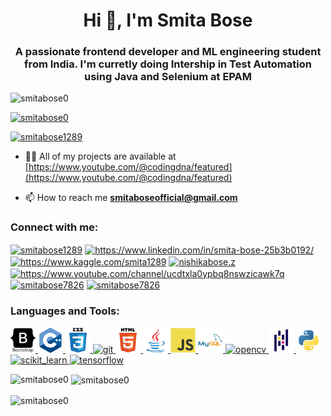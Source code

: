 <h1 align="center">Hi 👋, I'm Smita Bose</h1>
<h3 align="center">A passionate frontend developer and ML engineering student from India. I'm curretly doing Intership in Test Automation using Java and Selenium at EPAM</h3>

<p align="left"> <img src="https://komarev.com/ghpvc/?username=smitabose0&label=Profile%20views&color=0e75b6&style=flat" alt="smitabose0" /> </p>

<p align="left"> <a href="https://github.com/ryo-ma/github-profile-trophy"><img src="https://github-profile-trophy.vercel.app/?username=smitabose0" alt="smitabose0" /></a> </p>

<p align="left"> <a href="https://twitter.com/smitabose1289" target="blank"><img src="https://img.shields.io/twitter/follow/smitabose1289?logo=twitter&style=for-the-badge" alt="smitabose1289" /></a> </p>

- 👨‍💻 All of my projects are available at [https://www.youtube.com/@codingdna/featured](https://www.youtube.com/@codingdna/featured)

- 📫 How to reach me **smitaboseofficial@gmail.com**

<h3 align="left">Connect with me:</h3>
<p align="left">
<a href="https://twitter.com/smitabose1289" target="blank"><img align="center" src="https://raw.githubusercontent.com/rahuldkjain/github-profile-readme-generator/master/src/images/icons/Social/twitter.svg" alt="smitabose1289" height="30" width="40" /></a>
<a href="https://linkedin.com/in/https://www.linkedin.com/in/smita-bose-25b3b0192/" target="blank"><img align="center" src="https://raw.githubusercontent.com/rahuldkjain/github-profile-readme-generator/master/src/images/icons/Social/linked-in-alt.svg" alt="https://www.linkedin.com/in/smita-bose-25b3b0192/" height="30" width="40" /></a>
<a href="https://kaggle.com/https://www.kaggle.com/smita1289" target="blank"><img align="center" src="https://raw.githubusercontent.com/rahuldkjain/github-profile-readme-generator/master/src/images/icons/Social/kaggle.svg" alt="https://www.kaggle.com/smita1289" height="30" width="40" /></a>
<a href="https://instagram.com/nishikabose.z" target="blank"><img align="center" src="https://raw.githubusercontent.com/rahuldkjain/github-profile-readme-generator/master/src/images/icons/Social/instagram.svg" alt="nishikabose.z" height="30" width="40" /></a>
<a href="https://www.youtube.com/c/https://www.youtube.com/channel/ucdtxla0ypbq8nswzicawk7q" target="blank"><img align="center" src="https://raw.githubusercontent.com/rahuldkjain/github-profile-readme-generator/master/src/images/icons/Social/youtube.svg" alt="https://www.youtube.com/channel/ucdtxla0ypbq8nswzicawk7q" height="30" width="40" /></a>
<a href="https://www.hackerrank.com/smitabose7826" target="blank"><img align="center" src="https://raw.githubusercontent.com/rahuldkjain/github-profile-readme-generator/master/src/images/icons/Social/hackerrank.svg" alt="smitabose7826" height="30" width="40" /></a>
<a href="https://auth.geeksforgeeks.org/user/smitabose7826" target="blank"><img align="center" src="https://raw.githubusercontent.com/rahuldkjain/github-profile-readme-generator/master/src/images/icons/Social/geeks-for-geeks.svg" alt="smitabose7826" height="30" width="40" /></a>
</p>

<h3 align="left">Languages and Tools:</h3>
<p align="left"> <a href="https://getbootstrap.com" target="_blank" rel="noreferrer"> <img src="https://raw.githubusercontent.com/devicons/devicon/master/icons/bootstrap/bootstrap-plain-wordmark.svg" alt="bootstrap" width="40" height="40"/> </a> <a href="https://www.w3schools.com/cpp/" target="_blank" rel="noreferrer"> <img src="https://raw.githubusercontent.com/devicons/devicon/master/icons/cplusplus/cplusplus-original.svg" alt="cplusplus" width="40" height="40"/> </a> <a href="https://www.w3schools.com/css/" target="_blank" rel="noreferrer"> <img src="https://raw.githubusercontent.com/devicons/devicon/master/icons/css3/css3-original-wordmark.svg" alt="css3" width="40" height="40"/> </a> <a href="https://git-scm.com/" target="_blank" rel="noreferrer"> <img src="https://www.vectorlogo.zone/logos/git-scm/git-scm-icon.svg" alt="git" width="40" height="40"/> </a> <a href="https://www.w3.org/html/" target="_blank" rel="noreferrer"> <img src="https://raw.githubusercontent.com/devicons/devicon/master/icons/html5/html5-original-wordmark.svg" alt="html5" width="40" height="40"/> </a> <a href="https://www.java.com" target="_blank" rel="noreferrer"> <img src="https://raw.githubusercontent.com/devicons/devicon/master/icons/java/java-original.svg" alt="java" width="40" height="40"/> </a> <a href="https://developer.mozilla.org/en-US/docs/Web/JavaScript" target="_blank" rel="noreferrer"> <img src="https://raw.githubusercontent.com/devicons/devicon/master/icons/javascript/javascript-original.svg" alt="javascript" width="40" height="40"/> </a> <a href="https://www.mysql.com/" target="_blank" rel="noreferrer"> <img src="https://raw.githubusercontent.com/devicons/devicon/master/icons/mysql/mysql-original-wordmark.svg" alt="mysql" width="40" height="40"/> </a> <a href="https://opencv.org/" target="_blank" rel="noreferrer"> <img src="https://www.vectorlogo.zone/logos/opencv/opencv-icon.svg" alt="opencv" width="40" height="40"/> </a> <a href="https://pandas.pydata.org/" target="_blank" rel="noreferrer"> <img src="https://raw.githubusercontent.com/devicons/devicon/2ae2a900d2f041da66e950e4d48052658d850630/icons/pandas/pandas-original.svg" alt="pandas" width="40" height="40"/> </a> <a href="https://www.python.org" target="_blank" rel="noreferrer"> <img src="https://raw.githubusercontent.com/devicons/devicon/master/icons/python/python-original.svg" alt="python" width="40" height="40"/> </a> <a href="https://scikit-learn.org/" target="_blank" rel="noreferrer"> <img src="https://upload.wikimedia.org/wikipedia/commons/0/05/Scikit_learn_logo_small.svg" alt="scikit_learn" width="40" height="40"/> </a> <a href="https://www.tensorflow.org" target="_blank" rel="noreferrer"> <img src="https://www.vectorlogo.zone/logos/tensorflow/tensorflow-icon.svg" alt="tensorflow" width="40" height="40"/> </a> </p>

<p><img align="left" src="https://github-readme-stats.vercel.app/api/top-langs?username=smitabose0&show_icons=true&locale=en&layout=compact" alt="smitabose0" /></p>

<p>&nbsp;<img align="center" src="https://github-readme-stats.vercel.app/api?username=smitabose0&show_icons=true&locale=en" alt="smitabose0" /></p>

<p><img align="center" src="https://github-readme-streak-stats.herokuapp.com/?user=smitabose0&" alt="smitabose0" /></p>
